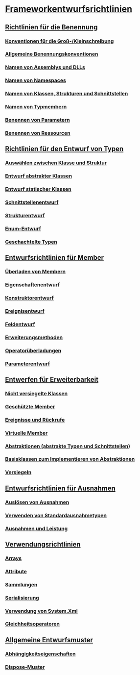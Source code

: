 # [Frameworkentwurfsrichtlinien](index.md)
## [Richtlinien für die Benennung](naming-guidelines.md)
### [Konventionen für die Groß-/Kleinschreibung](capitalization-conventions.md)
### [Allgemeine Benennungskonventionen](general-naming-conventions.md)
### [Namen von Assemblys und DLLs](names-of-assemblies-and-dlls.md)
### [Namen von Namespaces](names-of-namespaces.md)
### [Namen von Klassen, Strukturen und Schnittstellen](names-of-classes-structs-and-interfaces.md)
### [Namen von Typmembern](names-of-type-members.md)
### [Benennen von Parametern](naming-parameters.md)
### [Benennen von Ressourcen](naming-resources.md)
## [Richtlinien für den Entwurf von Typen](type.md)
### [Auswählen zwischen Klasse und Struktur](choosing-between-class-and-struct.md)
### [Entwurf abstrakter Klassen](abstract-class.md)
### [Entwurf statischer Klassen](static-class.md)
### [Schnittstellenentwurf](interface.md)
### [Strukturentwurf](struct.md)
### [Enum-Entwurf](enum.md)
### [Geschachtelte Typen](nested-types.md)
## [Entwurfsrichtlinien für Member](member.md)
### [Überladen von Membern](member-overloading.md)
### [Eigenschaftenentwurf](property.md)
### [Konstruktorentwurf](constructor.md)
### [Ereignisentwurf](event.md)
### [Feldentwurf](field.md)
### [Erweiterungsmethoden](extension-methods.md)
### [Operatorüberladungen](operator-overloads.md)
### [Parameterentwurf](parameter-design.md)
## [Entwerfen für Erweiterbarkeit](designing-for-extensibility.md)
### [Nicht versiegelte Klassen](unsealed-classes.md)
### [Geschützte Member](protected-members.md)
### [Ereignisse und Rückrufe](events-and-callbacks.md)
### [Virtuelle Member](virtual-members.md)
### [Abstraktionen (abstrakte Typen und Schnittstellen)](abstractions-abstract-types-and-interfaces.md)
### [Basisklassen zum Implementieren von Abstraktionen](base-classes-for-implementing-abstractions.md)
### [Versiegeln](sealing.md)
## [Entwurfsrichtlinien für Ausnahmen](exceptions.md)
### [Auslösen von Ausnahmen](exception-throwing.md)
### [Verwenden von Standardausnahmetypen](using-standard-exception-types.md)
### [Ausnahmen und Leistung](exceptions-and-performance.md)
## [Verwendungsrichtlinien](usage-guidelines.md)
### [Arrays](arrays.md)
### [Attribute](attributes.md)
### [Sammlungen](guidelines-for-collections.md)
### [Serialisierung](serialization.md)
### [Verwendung von System.Xml](system-xml-usage.md)
### [Gleichheitsoperatoren](equality-operators.md)
## [Allgemeine Entwurfsmuster](common-design-patterns.md)
### [Abhängigkeitseigenschaften](dependency-properties.md)
### [Dispose-Muster](dispose-pattern.md)
